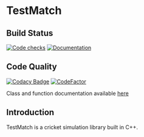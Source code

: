 # TestMatch

## Build Status
[![Code checks](https://github.com/LiamBlake/TestMatch/actions/workflows/checks.yml/badge.svg)](https://github.com/LiamBlake/TestMatch/actions/workflows/checks.yml) [![Documentation](https://github.com/LiamBlake/TestMatch/actions/workflows/deploy.yml/badge.svg)](https://github.com/LiamBlake/TestMatch/actions/workflows/deploy.yml)

## Code Quality
 [![Codacy Badge](https://app.codacy.com/project/badge/Grade/f6f55f2a99bf40ceb541b5351616e77c)](https://www.codacy.com/gh/LiamBlake/TestMatch/dashboard?utm_source=github.com&amp;utm_medium=referral&amp;utm_content=LiamBlake/TestMatch&amp;utm_campaign=Badge_Grade) [![CodeFactor](https://www.codefactor.io/repository/github/liamblake/testmatch/badge)](https://www.codefactor.io/repository/github/liamblake/testmatch)

Class and function documentation available [here](https://liamblake.github.io/TestMatch/)

## Introduction
TestMatch is a cricket simulation library built in C++.

